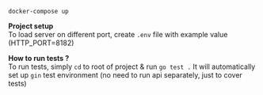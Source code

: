 `docker-compose up`  

**Project setup**  
To load server on different port, create `.env` file with example value (HTTP_PORT=8182)


**How to run tests ?**  
To run tests, simply `cd` to root of project & run `go test .`
It will automatically set up `gin` test environment (no need to run api separately, just to cover tests)  
